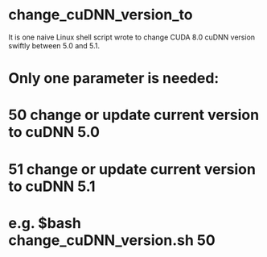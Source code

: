 # change_cuDNN_version_to
It is one naive Linux shell script wrote to change CUDA 8.0 cuDNN version swiftly between 5.0 and 5.1. 
# Only one parameter is needed:
# 50 change or update current version to cuDNN 5.0
# 51 change or update current version to cuDNN 5.1 

# e.g. $bash change_cuDNN_version.sh 50
